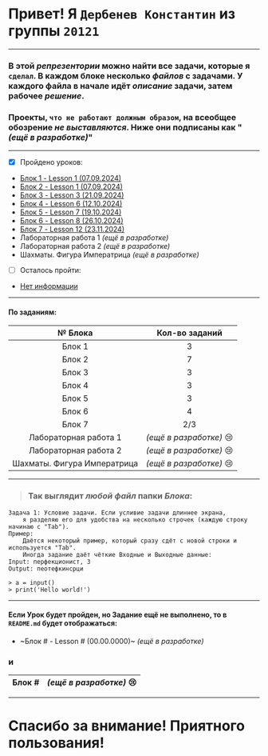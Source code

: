 # Привет! Я `Дербенев Константин` из группы `20121`
***
### В этой *репрезентории* можно найти все задачи, которые я `сделал`. В каждом блоке несколько *файлов* с задачами. У каждого файла в начале идёт *описание* задачи, затем рабочее *решение*.
### Проекты, `что не работают должным образом`, на всеобщее обозрение *не выставляются*. Ниже они подписаны как "*(ещё в разработке)*"
***
- [x] Пройдено уроков:
+ [Блок 1 - Lesson 1 (07.09.2024)](https://github.com/Sachuhich/Konstantin_Derbenev_20121_Minin/tree/main/%D0%91%D0%BB%D0%BE%D0%BA%201)
+ [Блок 2 - Lesson 1 (07.09.2024)](https://github.com/Sachuhich/Konstantin_Derbenev_20121_Minin/tree/main/%D0%91%D0%BB%D0%BE%D0%BA%202)  
+ [Блок 3 - Lesson 3 (21.09.2024)](https://github.com/Sachuhich/Konstantin_Derbenev_20121_Minin/tree/main/%D0%91%D0%BB%D0%BE%D0%BA%203)  
+ [Блок 4 - Lesson 6 (12.10.2024)](https://github.com/Sachuhich/Konstantin_Derbenev_20121_Minin/tree/main/%D0%91%D0%BB%D0%BE%D0%BA%204)  
+ [Блок 5 - Lesson 7 (19.10.2024)](https://github.com/Sachuhich/Konstantin_Derbenev_20121_Minin/tree/main/%D0%91%D0%BB%D0%BE%D0%BA%205) 
+ [Блок 6 - Lesson 8 (26.10.2024)](https://github.com/Sachuhich/Konstantin_Derbenev_20121_Minin/tree/main/%D0%91%D0%BB%D0%BE%D0%BA%206)
+ [Блок 7 - Lesson 12 (23.11.2024)](https://github.com/Sachuhich/Konstantin_Derbenev_20121_Minin/tree/main/%D0%91%D0%BB%D0%BE%D0%BA%207)
+ Лабораторная работа 1 *(ещё в разработке)*
+ Лабораторная работа 2 *(ещё в разработке)*
+ Шахматы. Фигура Императрица *(ещё в разработке)*
- [ ] Осталось пройти:
+ [Нет информации](https://github.com/Sachuhich/Konstantin_Derbenev_20121_Minin/tree/main/page-not-found)
***
#### По заданиям:
№ Блока| Кол-во заданий 
:---: |:--------------:
Блок 1 |       3        |
Блок 2 |       7        |
Блок 3 |       3        |
Блок 4 |       3        |
Блок 5 |       3        |
Блок 6 |       4        |
Блок 7 |      2/3       |
Лабораторная работа 1 |*(ещё в разработке)* :cry:     |
Лабораторная работа 2 |*(ещё в разработке)* :cry:     |
Шахматы. Фигура Императрица |*(ещё в разработке)* :cry:     |
***
>### Так выглядит *любой файл* папки *Блока*:
```
Задача 1: Условие задачи. Если усливие задачи длиннее экрана,
    я разделяю его для удобства на несколько строчек (каждую строку начинаю с "Tab").
Пример:
    Даётся некоторый пример, который сразу сдёт с новой строки и используется "Tab".
    Иногда задание даёт чёткие Входные и Выходные данные:
Input: перфекционист, 3
Output: пеотефкинсрци

> a = input()
> print('Hello world!')
```
***
#### Если Урок будет пройден, но Задание ещё не выполнено, то в `README.md` будет отображаться:
+ ~Блок # - Lesson # (00.00.0000)~ *(ещё в разработке)*
### и
Блок # |*(ещё в разработке)* :cry:     |
:---: |:--------------:
***
# Спасибо за внимание! Приятного пользования!
